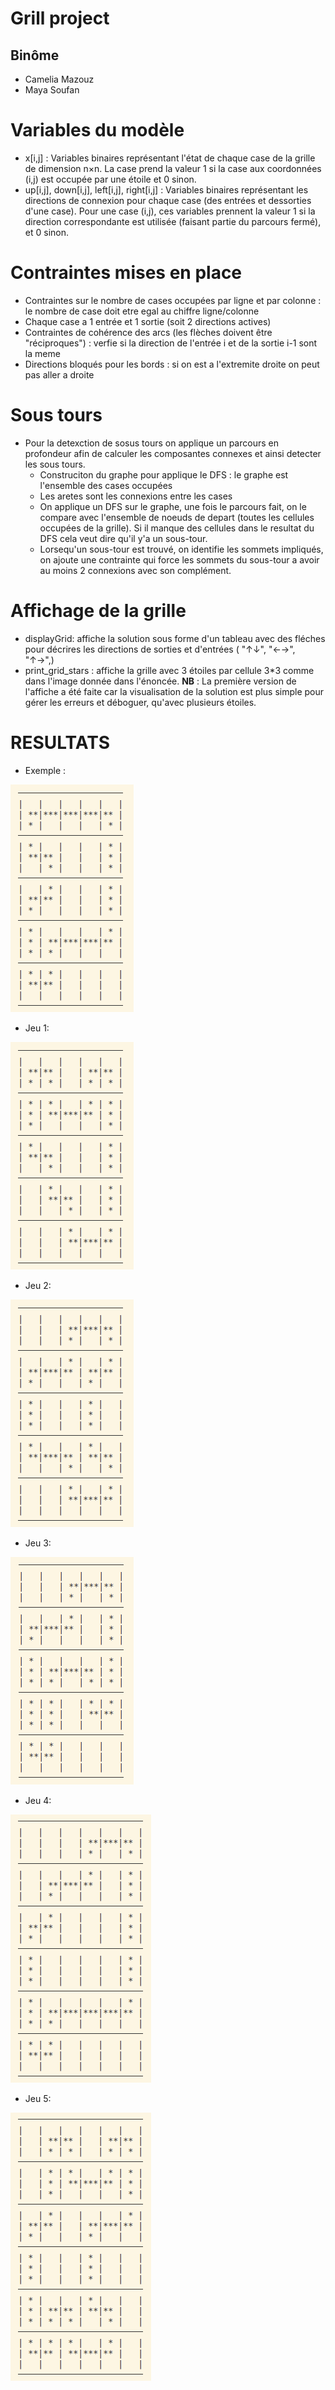 # Grill project

## Binôme
* Camelia Mazouz
* Maya Soufan


# Variables du modèle
- x[i,j] : Variables binaires représentant l'état de chaque case de la grille de dimension n×n. La case  prend la valeur 1 si la case aux coordonnées (i,j) est occupée par une étoile  et 0 sinon.
- up[i,j], down[i,j], left[i,j], right[i,j] : Variables binaires représentant les directions de connexion pour chaque case (des entrées et dessorties d'une case). Pour une case (i,j), ces variables prennent la valeur 1 si la direction correspondante est utilisée (faisant partie du parcours fermé), et 0 sinon. 

# Contraintes mises en place
* Contraintes sur le nombre de cases occupées par ligne et par colonne : le nombre de case doit etre egal au chiffre ligne/colonne
* Chaque case a 1 entrée et 1 sortie (soit 2 directions actives)
* Contraintes de cohérence des arcs (les flèches doivent être "réciproques") : verfie si la direction de l'entrée i et de la sortie i-1 sont la meme
* Directions bloqués pour les bords : si on est a l'extremite droite on peut pas aller a droite

# Sous tours
* Pour la detexction de sosus tours on applique un parcours en profondeur afin de calculer les composantes connexes et ainsi detecter les sous tours.
    * Construciton du graphe pour applique le DFS : le graphe est l'ensemble des cases occupées
    * Les aretes sont les connexions entre les cases
    * On applique un DFS sur le graphe, une fois le parcours fait, on le compare avec l'ensemble de noeuds de depart (toutes les cellules occupées de la grille). Si il manque des cellules dans le resultat du DFS cela veut dire qu'il y'a un sous-tour.
    * Lorsequ'un sous-tour est trouvé, on identifie les sommets impliqués, on ajoute une contrainte qui force les sommets du sous-tour a avoir au moins 2 connexions avec son complément.

# Affichage de la grille

- displayGrid: affiche la solution sous forme d'un tableau avec des fléches pour décrires les directions de sorties et d'entrées ( "↑↓", "←→", "↑→",)
- print_grid_stars : affiche la grille avec 3 étoiles par cellule 3*3 comme dans l'image donnée dans l'énoncée.
**NB** : La première version de l'affiche a été faite car la visualisation de la solution  est plus simple pour gérer les erreurs et déboguer, qu'avec plusieurs étoiles.

# RESULTATS
- Exemple :


![alt text](image-1.png)
- Jeu 1:


![alt text](image-2.png)
- Jeu 2:


![alt text](image-3.png)
- Jeu 3: 


![alt text](image.png)
- Jeu 4:


![alt text](image-4.png)
- Jeu 5:


![alt text](image-5.png)



